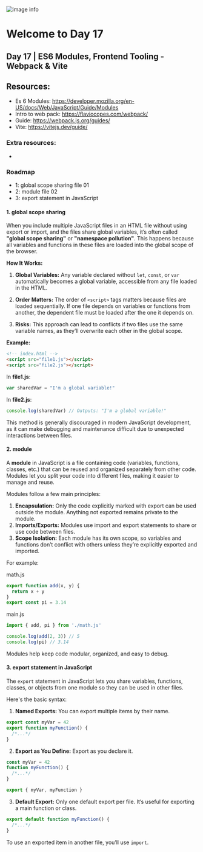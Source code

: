 ![image info](./welcome-day-17.png)

# Welcome to Day 17

## **Day 17 | ES6 Modules, Frontend Tooling - Webpack & Vite**

## Resources:

- Es 6 Modules: https://developer.mozilla.org/en-US/docs/Web/JavaScript/Guide/Modules
- Intro to web pack: https://flaviocopes.com/webpack/
- Guide: https://webpack.js.org/guides/
- Vite: https://vitejs.dev/guide/

### Extra resources:

-

### Roadmap

- 1: global scope sharing file 01
- 2: module file 02
- 3: export statement in JavaScript

#### 1. global scope sharing

When you include multiple JavaScript files in an HTML file without using export or import, and the files share global variables, it’s often called **"global scope sharing"** or **"namespace pollution"**. This happens because all variables and functions in these files are loaded into the global scope of the browser.

**How It Works:**

1. **Global Variables:** Any variable declared without `let`, `const`, or `var` automatically becomes a global variable, accessible from any file loaded in the HTML.

2. **Order Matters:** The order of `<script>` tags matters because files are loaded sequentially. If one file depends on variables or functions from another, the dependent file must be loaded after the one it depends on.

3. **Risks:** This approach can lead to conflicts if two files use the same variable names, as they’ll overwrite each other in the global scope.

**Example:**

```html
<!-- index.html -->
<script src="file1.js"></script>
<script src="file2.js"></script>
```

In **file1.js**:

```javascript
var sharedVar = "I'm a global variable!"
```

In **file2.js**:

```javascript
console.log(sharedVar) // Outputs: "I'm a global variable!"
```

This method is generally discouraged in modern JavaScript development, as it can make debugging and maintenance difficult due to unexpected interactions between files.

#### 2. module

A **module** in JavaScript is a file containing code (variables, functions, classes, etc.) that can be reused and organized separately from other code. Modules let you split your code into different files, making it easier to manage and reuse.

Modules follow a few main principles:

1. **Encapsulation:** Only the code explicitly marked with export can be used outside the module. Anything not exported remains private to the module.
2. **Imports/Exports:** Modules use import and export statements to share or use code between files.
3. **Scope Isolation:** Each module has its own scope, so variables and functions don’t conflict with others unless they’re explicitly exported and imported.

For example:

math.js

```javascript
export function add(x, y) {
  return x + y
}
export const pi = 3.14
```

main.js

```javascript
import { add, pi } from './math.js'

console.log(add(2, 3)) // 5
console.log(pi) // 3.14
```

Modules help keep code modular, organized, and easy to debug.

#### 3. export statement in JavaScript

The `export` statement in JavaScript lets you share variables, functions, classes, or objects from one module so they can be used in other files.

Here's the basic syntax:

1. **Named Exports:** You can export multiple items by their name.

```javascript
export const myVar = 42
export function myFunction() {
  /*...*/
}
```

2. **Export as You Define:** Export as you declare it.

```javascript
const myVar = 42
function myFunction() {
  /*...*/
}

export { myVar, myFunction }
```

3. **Default Export:** Only one default export per file. It’s useful for exporting a main function or class.

```javascript
export default function myFunction() {
  /*...*/
}
```

To use an exported item in another file, you’ll use `import`.
